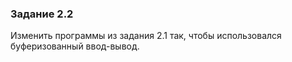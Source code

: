 ### Задание 2.2
Изменить программы из задания 2.1 так, чтобы использовался буферизованный ввод-вывод.
